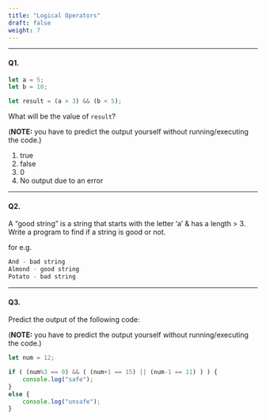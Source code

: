```yaml
---
title: "Logical Operators"
draft: false
weight: 7
---
```


---

#### Q1.

```jsx
let a = 5;
let b = 10;

let result = (a > 3) && (b < 5);
```

What will be the value of `result`?

(**NOTE:** you have to predict the output yourself without running/executing the code.)

1. true
2. false
3. 0
4. No output due to an error

---

#### Q2.

A “good string” is a string that starts with the letter ‘a’ & has a length > 3. Write a program to find if a string is good or not.

for e.g.

```jsx
And - bad string
Almond - good string
Potato - bad string
```
---

#### Q3.

Predict the output of the following code:

(**NOTE:** you have to predict the output yourself without running/executing the code.)

```jsx
let num = 12;

if ( (num%3 == 0) && ( (num+1 == 15) || (num-1 == 11) ) ) {
	console.log("safe");
}
else {
	console.log("unsafe");
}
```
